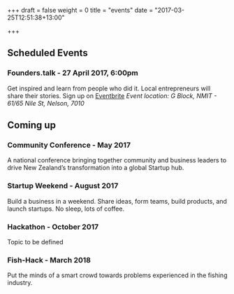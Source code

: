 +++
draft = false
weight = 0
title = "events"
date = "2017-03-25T12:51:38+13:00"

+++

## Scheduled Events


### Founders.talk - 27 April 2017, 6:00pm
Get inspired and learn from people who did it. Local entrepreneurs will share their stories.
Sign up on [Eventbrite](https://www.eventbrite.com/e/founderstories-nelson-tickets-33168680416)
*Event location: G Block, NMIT - 61/65 Nile St, Nelson, 7010*

## Coming up


### Community Conference - May 2017 
A national conference bringing together community and business leaders to drive New Zealand’s transformation into a global Startup hub.
### Startup Weekend - August 2017
Build a business in a weekend. Share ideas, form teams, build products, and launch startups. No sleep, lots of coffee. 
### Hackathon - October 2017
Topic to be defined
### Fish-Hack - March 2018 
Put the minds of a smart crowd towards problems experienced in the fishing industry.


